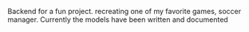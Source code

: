 Backend for a fun project. recreating one of my favorite games, soccer manager.
Currently the models have been written and documented
